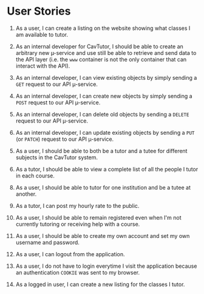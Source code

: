 User Stories
=====

1. As a user, I can create a listing on the website showing what classes I am
   available to tutor.

2. As an internal developer for CavTutor, I should be able to create an arbitrary new µ-service
   and use still be able to retrieve and send data to the API layer (i.e. the `www` container is not the only container that can interact with the API).
      
3. As an internal developer, I can view existing objects by simply sending a `GET`
   request to our API µ-service. 
   
3. As an internal developer, I can create new objects by simply sending a `POST`
   request to our API µ-service. 
   
3. As an internal developer, I can delete old objects by sending a `DELETE`
   request to our API µ-service. 
   
3. As an internal developer, I can update existing objects by sending a `PUT` (or `PATCH`) 
   request to our API µ-service. 
   
<!-- 4. As a user looking for tutors, I can post a listing on our website looking for
   tutors in my area. -->

5. As a user, I should be able to both be a tutor and a tutee for 
   different subjects in the CavTutor system.

6. As a tutor, I should be able to view a complete list of all the people I tutor
   in each course.

<!-- 7. As an independent tutor not tied to a university, I should be able to list myself as a tutor
   without having to associate myself with a particular course or institution. -->

8. As a user, I should be able to tutor for one institution and be a tutee at another.

9. As a tutor, I can post my hourly rate to the public.

10. As a user, I should be able to remain registered even when I'm not currently tutoring or
   receiving help with a course.
   
11. As a user, I should be able to create my own account and set my own username and password.

12. As a user, I can logout from the application.

12. As a user, I do not have to login everytime I visit the application because an authentication `COOKIE` was sent to my browser.

13. As a logged in user, I can create a new listing for the classes I tutor.
